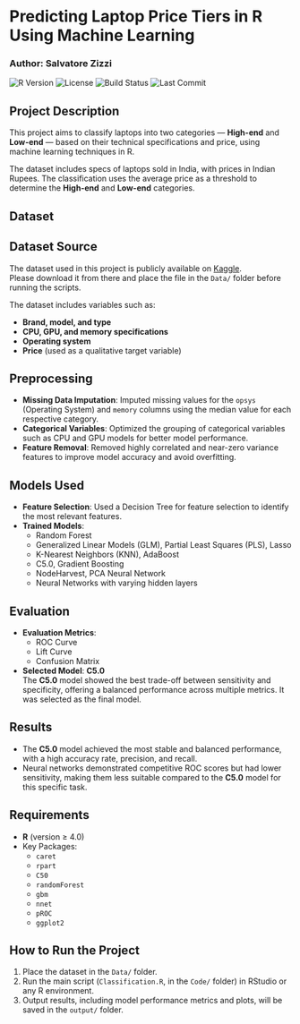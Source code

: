 # Predicting Laptop Price Tiers in R Using Machine Learning  
### Author: Salvatore Zizzi  

![R Version](https://img.shields.io/badge/R-%3E%3D%204.0-blue)
![License](https://img.shields.io/badge/License-Apache%202.0-blue)
![Build Status](https://img.shields.io/badge/Build-Passing-brightgreen)
![Last Commit](https://img.shields.io/github/last-commit/yourusername/yourrepo)

## Project Description
This project aims to classify laptops into two categories — **High-end** and **Low-end** — based on their technical specifications and price, using machine learning techniques in R.

The dataset includes specs of laptops sold in India, with prices in Indian Rupees. The classification uses the average price as a threshold to determine the **High-end** and **Low-end** categories.

## Dataset
## Dataset Source
The dataset used in this project is publicly available on [Kaggle](https://www.kaggle.com/datasets/eslamelsolya/laptop-price-prediction).  
Please download it from there and place the file in the `Data/` folder before running the scripts.


The dataset includes variables such as:
- **Brand, model, and type**  
- **CPU, GPU, and memory specifications**  
- **Operating system**  
- **Price** (used as a qualitative target variable)  

## Preprocessing
- **Missing Data Imputation**: Imputed missing values for the `opsys` (Operating System) and `memory` columns using the median value for each respective category.
- **Categorical Variables**: Optimized the grouping of categorical variables such as CPU and GPU models for better model performance.
- **Feature Removal**: Removed highly correlated and near-zero variance features to improve model accuracy and avoid overfitting.

## Models Used
- **Feature Selection**: Used a Decision Tree for feature selection to identify the most relevant features.
- **Trained Models**:
  - Random Forest  
  - Generalized Linear Models (GLM), Partial Least Squares (PLS), Lasso  
  - K-Nearest Neighbors (KNN), AdaBoost  
  - C5.0, Gradient Boosting  
  - NodeHarvest, PCA Neural Network  
  - Neural Networks with varying hidden layers

## Evaluation
- **Evaluation Metrics**:  
  - ROC Curve  
  - Lift Curve  
  - Confusion Matrix  
- **Selected Model**: **C5.0**  
  The **C5.0** model showed the best trade-off between sensitivity and specificity, offering a balanced performance across multiple metrics. It was selected as the final model.

## Results
- The **C5.0** model achieved the most stable and balanced performance, with a high accuracy rate, precision, and recall.
- Neural networks demonstrated competitive ROC scores but had lower sensitivity, making them less suitable compared to the **C5.0** model for this specific task.

## Requirements
- **R** (version ≥ 4.0)
- Key Packages:
  - `caret`
  - `rpart`
  - `C50`
  - `randomForest`
  - `gbm`
  - `nnet`
  - `pROC`
  - `ggplot2`

## How to Run the Project
1. Place the dataset in the `Data/` folder.
2. Run the main script (`Classification.R`, in the `Code/` folder) in RStudio or any R environment.
3. Output results, including model performance metrics and plots, will be saved in the `output/` folder.

